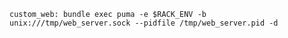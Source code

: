 <!-- layout:code post: puma-rack-server_deploy-with-puma -->

```
custom_web: bundle exec puma -e $RACK_ENV -b unix:///tmp/web_server.sock --pidfile /tmp/web_server.pid -d
```
